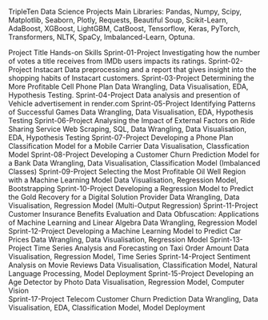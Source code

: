 TripleTen Data Science Projects
Main Libraries: Pandas, Numpy, Scipy, Matplotlib, Seaborn, Plotly, Requests, Beautiful Soup, Scikit-Learn, AdaBoost, XGBoost, LightGBM, CatBoost, Tensorflow, Keras, PyTorch, Transformers, NLTK, SpaCy, Imbalanced-Learn, Optuna.

Project	Title	Hands-on Skills
Sprint-01-Project  Investigating how the number of votes a title receives from IMDb users impacts its ratings.
Sprint-02-Project	 Instacart Data preprocessing and a report that gives insight into the shopping habits of Instacart customers.
Sprint-03-Project	 Determining the More Profitable Cell Phone Plan	Data Wrangling, Data Visualisation, EDA, Hypothesis Testing.
Sprint-04-Project  Data analysis and presention of Vehicle advertisement in render.com
Sprint-05-Project	Identifying Patterns of Successful Games	Data Wrangling, Data Visualisation, EDA, Hypothesis Testing
Sprint-06-Project	Analysing the Impact of External Factors on Ride Sharing Service	Web Scraping, SQL, Data Wrangling, Data Visualisation, EDA, Hypothesis Testing
Sprint-07-Project	Developing a Phone Plan Classification Model for a Mobile Carrier	Data Visualisation, Classfication Model
Sprint-08-Project	Developing a Customer Churn Prediction Model for a Bank	Data Wrangling, Data Visualisation, Classification Model (Imbalanced Classes)
Sprint-09-Project	Selecting the Most Profitable Oil Well Region with a Machine Learning Model	Data Visualisation, Regression Model, Bootstrapping
Sprint-10-Project	Developing a Regression Model to Predict the Gold Recovery for a Digital Solution Provider	Data Wrangling, Data Visualisation, Regression Model (Multi-Output Regression)
Sprint-11-Project	Customer Insurance Benefits Evaluation and Data Obfuscation: Applications of Machine Learning and Linear Algebra	Data Wrangling, Regression Model
Sprint-12-Project	Developing a Machine Learning Model to Predict Car Prices	Data Wrangling, Data Visualisation, Regression Model
Sprint-13-Project	Time Series Analysis and Forecasting on Taxi Order Amount	Data Visualisation, Regression Model, Time Series
Sprint-14-Project	Sentiment Analysis on Movie Reviews	Data Visualisation, Classification Model, Natural Language Processing, Model Deployment
Sprint-15-Project	Developing an Age Detector by Photo	Data Visualisation, Regression Model, Computer Vision	
Sprint-17-Project  Telecom Customer Churn Prediction	Data Wrangling, Data Visualisation, EDA, Classification Model, Model Deployment
